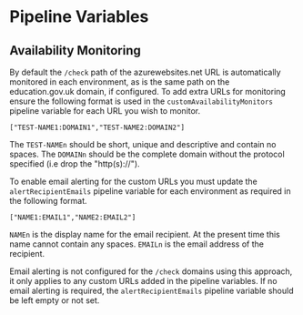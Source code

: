 # Pipeline Variables

## Availability Monitoring

By default the `/check` path of the azurewebsites.net URL is automatically monitored in each environment, as is the same path on the education.gov.uk domain, if configured. To add extra URLs for monitoring ensure the following format is used in the `customAvailabilityMonitors` pipeline variable for each URL you wish to monitor.

`["TEST-NAME1:DOMAIN1","TEST-NAME2:DOMAIN2"]`

The `TEST-NAMEn` should be short, unique and descriptive and contain no spaces. The `DOMAINn` should be the complete domain without the protocol specified (i.e drop the "http(s)://").

To enable email alerting for the custom URLs you must update the `alertRecipientEmails` pipeline variable for each environment as required in the following format.

`["NAME1:EMAIL1","NAME2:EMAIL2"]`

`NAMEn` is the display name for the email recipient. At the present time this name cannot contain any spaces. `EMAILn` is the email address of the recipient.

Email alerting is not configured for the `/check` domains using this approach, it only applies to any custom URLs added in the pipeline variables. If no email alerting is required, the `alertRecipientEmails` pipeline variable should be left empty or not set.
